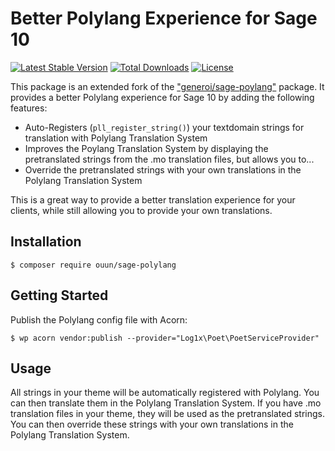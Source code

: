 # Better Polylang Experience for Sage 10

  [![Latest Stable Version](https://poser.pugx.org/ouun/sage-polylang/v/stable)](https://packagist.org/packages/ouun/sage-polylang)
  [![Total Downloads](https://poser.pugx.org/ouun/sage-polylang/downloads)](https://packagist.org/packages/ouun/sage-polylang)
  [![License](https://poser.pugx.org/ouun/sage-polylang/license)](https://packagist.org/packages/ouun/sage-polylang)

This package is an extended fork of the ["generoi/sage-poylang"](https://github.com/generoi/sage-polylang) package. It provides a better Polylang experience for Sage 10 by adding the following features:
- Auto-Registers (`pll_register_string()`) your textdomain strings for translation with Polylang Translation System
- Improves the Poylang Translation System by displaying the pretranslated strings from the .mo translation files, but allows you to...
- Override the pretranslated strings with your own translations in the Polylang Translation System

This is a great way to provide a better translation experience for your clients, while still allowing you to provide your own translations.

## Installation
```
$ composer require ouun/sage-polylang
```

## Getting Started
Publish the Polylang config file with Acorn:
```
$ wp acorn vendor:publish --provider="Log1x\Poet\PoetServiceProvider"
```

## Usage
All strings in your theme will be automatically registered with Polylang. You can then translate them in the Polylang Translation System.
If you have .mo translation files in your theme, they will be used as the pretranslated strings. You can then override these strings with your own translations in the Polylang Translation System.
